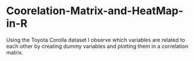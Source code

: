 # Coorelation-Matrix-and-HeatMap-in-R
Using the Toyota Corolla dataset I observe which variables are related to each other by creating dummy variables and plotting them in a correlation matrix. 
